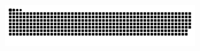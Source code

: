 <picture>
  <source media="(prefers-color-scheme: dark)" srcset="https://raw.githubusercontent.com/ovack/ovack/output/github-contribution-grid-snake-dark.svg">
  <source media="(prefers-color-scheme: light)" srcset="https://raw.githubusercontent.com/ovack/ovack/output/github-contribution-grid-snake.svg">
  <img alt="github contribution grid snake animation" src="https://raw.githubusercontent.com/ovack/ovack/output/github-contribution-grid-snake.svg">
</picture>
